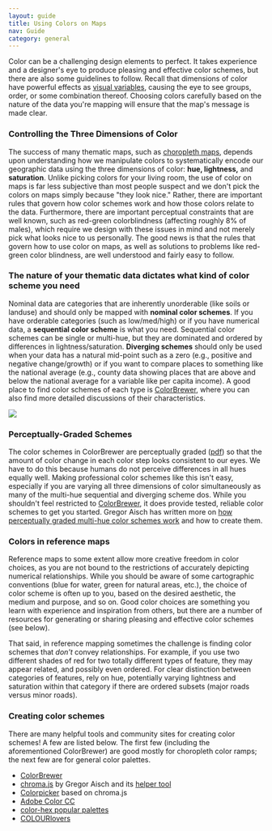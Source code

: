```yaml
---
layout: guide
title: Using Colors on Maps
nav: Guide
category: general
---
```


Color can be a challenging design elements to perfect. It takes experience and a designer's eye to produce pleasing and effective color schemes, but there are also some guidelines to follow. Recall that dimensions of color have powerful effects as [visual variables](../general_03_visual-variables), causing the eye to see groups, order, or some combination thereof. Choosing colors carefully based on the nature of the data you're mapping will ensure that the map's message is made clear.

### Controlling the Three Dimensions of Color

The success of many thematic maps, such as [choropleth maps](../univariate_00_choropleth), depends upon understanding how we manipulate colors to systematically encode our geographic data using the three dimensions of color: **hue, lightness,** and **saturation**. Unlike picking colors for your living room, the use of color on maps is far less subjective than most people suspect and we don't pick the colors on maps simply because "they look nice." Rather, there are important rules that govern how color schemes work and how those colors relate to the data. Furthermore, there are important perceptual constraints that are well known, such as red-green colorblindness (affecting roughly 8% of males), which require we design with these issues in mind and not merely pick what looks nice to us personally. The good news is that the rules that govern how to use color on maps, as well as solutions to problems like red-green color blindness, are well understood and fairly easy to follow.

### The nature of your thematic data dictates what kind of color scheme you need

Nominal data are categories that are inherently unorderable (like soils or landuse) and should only be mapped with **nominal color schemes**. If you have orderable categories (such as low/med/high) or if you have numerical data, a **sequential color scheme** is what you need. Sequential color schemes can be single or multi-hue, but they are dominated and ordered by differences in lightness/saturation. **Diverging schemes** should only be used when your data has a natural mid-point such as a zero (e.g., positive and negative change/growth) or if you want to compare places to something like the national average (e.g., county data showing places that are above and below the national average for a variable like per capita income). A good place to find color schemes of each type is [ColorBrewer](http://www.ColorBrewer2.org), where you can also find more detailed discussions of their characteristics.

![]({{site.baseurl}}/media/guide/color_schemes.jpg)

### Perceptually-Graded Schemes

The color schemes in ColorBrewer are perceptually graded ([pdf](http://www.geography.wisc.edu/~harrower/pdf/ColorBrewer2003.pdf)) so that the amount of color change in each color step looks consistent to our eyes. We have to do this because humans do not perceive differences in all hues equally well. Making professional color schemes like this isn't easy, especially if you are varying all three dimensions of color simultaneously as many of the multi-hue sequential and diverging scheme dos. While you shouldn't feel restricted to [ColorBrewer](http://www.ColorBrewer2.org), it does provide tested, reliable color schemes to get you started. Gregor Aisch has written more on [how perceptually graded multi-hue color schemes work](https://vis4.net/blog/posts/mastering-multi-hued-color-scales/) and how to create them.

### Colors in reference maps

Reference maps to some extent allow more creative freedom in color choices, as you are not bound to the restrictions of accurately depicting numerical relationships. While you should be aware of some cartographic conventions (blue for water, green for natural areas, etc.), the choice of color scheme is often up to you, based on the desired aesthetic, the medium and purpose, and so on. Good color choices are something you learn with experience and inspiration from others, but there are a number of resources for generating or sharing pleasing and effective color schemes (see below).

That said, in reference mapping sometimes the challenge is finding color schemes that *don't* convey relationships. For example, if you use two different shades of red for two totally different types of feature, they may appear related, and possibly even ordered. For clear distinction between categories of features, rely on hue, potentially varying lightness and saturation within that category if there are ordered subsets (major roads versus minor roads).

### Creating color schemes

There are many helpful tools and community sites for creating color schemes! A few are listed below. The first few (including the aforementioned ColorBrewer) are good mostly for choropleth color ramps; the next few are for general color palettes.

- [ColorBrewer](http://www.colorbrewer.org)
- [chroma.js](https://github.com/gka/chroma.js) by Gregor Aisch and its [helper tool](https://gka.github.io/palettes/)
- [Colorpicker](http://tristen.ca/hcl-picker/) based on chroma.js
- [Adobe Color CC](https://color.adobe.com/)
- [color-hex popular palettes](http://www.color-hex.com/color-palettes/popular.php)
- [COLOURlovers](http://www.colourlovers.com/palettes)